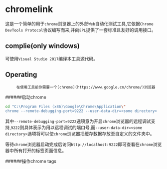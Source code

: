 chromelink
========================================

这是一个简单的用于`chrome`浏览器上的外部`Web`自动化测试工具,它依据`Chrome DevTools Protocol`协议编写而来,并向`EPL`提供了一套标准且友好的调用接口。

complie(only windows)
-------------------------

可使用`Visual Studio 2017`编译本工具源代码。

Operating
-------------------------

         在使用工具前你需要一个[chrome](https://www.google.cn/chrome/)浏览器

######启动chrome

```Bash
cd "C:\Program Files (x86)\Google\Chrome\Application\"
chrome --remote-debugging-port=9222 --user-data-dir=<some directory>
```

其中`--remote-debugging-port=9222`选项意为开启`chrome`浏览器的远程调试支持,`9222`则具体表示为用以远程调试的端口号,而`--user-data-dir=<some directory>`选项将可以使`chrome`浏览器把缓存数据存放至自定义的文件夹中。

等待`chrome`浏览器启动完成后访问`http://localhost:9222`即可查看在`chrome`浏览器中所有打开的标签页面信息。

######操作chrome tags


